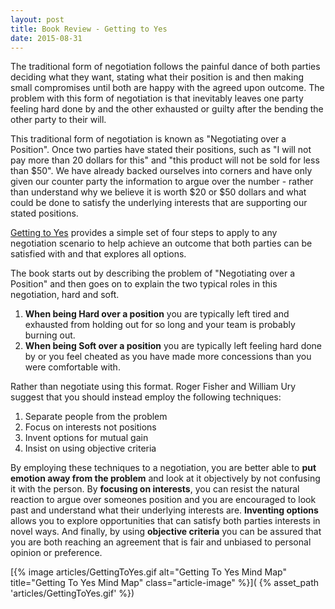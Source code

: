 ```yaml
---
layout: post
title: Book Review - Getting to Yes
date: 2015-08-31
---
```


The traditional form of negotiation follows the painful dance of both parties
deciding what they want, stating what their position is and then making small
compromises until both are happy with the agreed upon outcome. The problem with
this form of negotiation is that inevitably leaves one party feeling hard done
by and the other exhausted or guilty after the bending the other party to their
will.

<!--more-->

This traditional form of negotiation is known as "Negotiating over a Position".
Once two parties have stated their positions, such as "I will not pay more than
20 dollars for this" and "this product will not be sold for less than $50". We
have already backed ourselves into corners and have only given our counter
party the information to argue over the number - rather than understand why we
believe it is worth $20 or $50 dollars and what could be done to satisfy the
underlying interests that are supporting our stated positions.

[Getting to Yes](http://www.amazon.com/Getting-Yes-Negotiating-Agreement-Without/dp/0140157352)
provides a simple set of four steps to apply to any negotiation
scenario to help achieve an outcome that both parties can be satisfied with and
that explores all options.

The book starts out by describing the problem of "Negotiating over a Position"
and then goes on to explain the two typical roles in this negotiation,
hard and soft.

1. **When being Hard over a position** you are typically left tired and exhausted
   from holding out for so long and your team is probably burning out.
2. **When being Soft over a position** you are typically left feeling hard done
   by or you feel cheated as you have made more concessions than you were
   comfortable with.

Rather than negotiate using this format. Roger Fisher and William Ury suggest
that you should instead employ the following techniques:

1. Separate people from the problem
1. Focus on interests not positions
2. Invent options for mutual gain
1. Insist on using objective criteria

By employing these techniques to a negotiation, you are better able to **put emotion
away from the problem** and look at it objectively by not confusing it with the
person. By **focusing on interests**, you can resist the natural reaction to argue
over someones position and you are encouraged to look past and understand what
their underlying interests are. **Inventing options** allows you to explore
opportunities that can satisfy both parties interests in novel ways. And
finally, by using **objective criteria** you can be assured that you are both
reaching an agreement that is fair and unbiased to personal opinion or
preference.

[{% image articles/GettingToYes.gif alt="Getting To Yes Mind Map" title="Getting To Yes Mind Map" class="article-image" %}](
{% asset_path 'articles/GettingToYes.gif' %})

